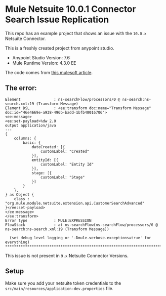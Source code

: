 # Mule Netsuite 10.0.1 Connector Search Issue Replication

This repo has an example project that shows an issue with the `10.0.x` Netsuite Connector.

This is a freshly created project from anypoint studio.

- Anypoint Studio Version: 7.6
- Mule Runtime Version: 4.3.0 EE

The code comes from [this mulesoft article](https://docs.mulesoft.com/netsuite-connector/10.0/netsuite-examples#customer-advanced-search).

## The error:

```text
Element               : ns-searchFlow/processors/0 @ ns-search:ns-search.xml:19 (Transform Message)
Element DSL           : <ee:transform doc:name="Transform Message" doc:id="46e4669e-a938-496b-badd-1bfb40016706">
<ee:message>
<ee:set-payload>%dw 2.0
output application/java
---
{
	columns: {
		basic: {
			dateCreated: [{
				customLabel: "Created"
			}],
			entityId: [{
				customLabel: "Entity Id"
			}],
			stage: [{
				customLabel: "Stage"
			}]
		}
	},
} as Object {
	class : "org.mule.module.netsuite.extension.api.CustomerSearchAdvanced"
}</ee:set-payload>
</ee:message>
</ee:transform>
Error type            : MULE:EXPRESSION
FlowStack             : at ns-searchFlow(ns-searchFlow/processors/0 @ ns-search:ns-search.xml:19 (Transform Message))

  (set debug level logging or '-Dmule.verbose.exceptions=true' for everything)
********************************************************************************
```

This issue is not present in `9.x` Netsuite Connector Versions.

## Setup

Make sure you add your netsuite token credentials to the `src/main/resources/application-dev.properties` file.

